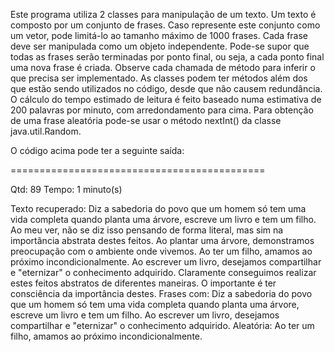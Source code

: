 Este programa utiliza 2 classes para manipulação de um texto. Um texto é composto por um conjunto de frases. Caso represente este conjunto como um vetor,
pode limitá-lo ao tamanho máximo de 1000 frases. Cada frase deve ser manipulada como um objeto independente. Pode-se supor que todas as frases serão terminadas por ponto final, ou seja, a cada ponto final uma nova frase é criada.
Observe cada chamada de método para inferir o que precisa ser implementado. As classes podem ter métodos além dos que estão sendo utilizados no código, desde que não causem redundância. O cálculo do tempo estimado de leitura é feito baseado numa estimativa de 200 palavras por minuto, com arredondamento para cima. Para obtenção de uma frase aleatória pode-se usar o método nextInt() da classe java.util.Random. 

O código acima pode ter a seguinte saída:

============================================

Qtd: 89
Tempo: 1 minuto(s)


Texto recuperado:
Diz a sabedoria do povo que um homem só tem uma vida completa quando planta uma árvore,
escreve um livro e tem um filho. Ao meu ver, não se diz isso pensando de forma literal,
mas sim na importância abstrata destes feitos. Ao plantar uma árvore, demonstramos
preocupação com o ambiente onde vivemos. Ao ter um filho, amamos ao próximo
incondicionalmente. Ao escrever um livro, desejamos compartilhar e "eternizar" o
conhecimento adquirido. Claramente conseguimos realizar estes feitos abstratos de
diferentes maneiras. O importante é ter consciência da importância destes.
Frases com:
Diz a sabedoria do povo que um homem só tem uma vida completa quando planta uma árvore,
escreve um livro e tem um filho. Ao escrever um livro, desejamos compartilhar e
"eternizar" o conhecimento adquirido.
Aleatória:
Ao ter um filho, amamos ao próximo incondicionalmente.
